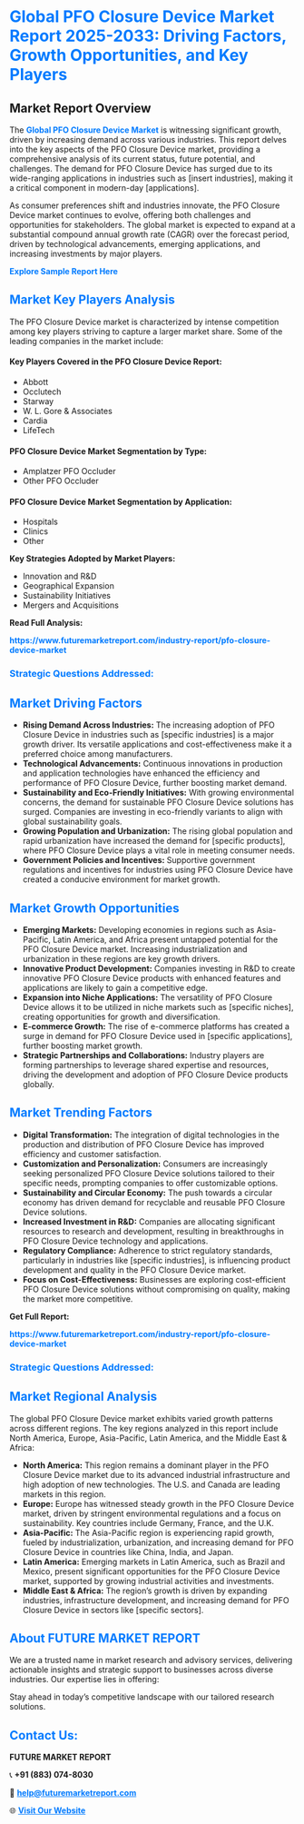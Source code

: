 <h1 style="color: #007BFF;">Global PFO Closure Device Market Report 2025-2033: Driving Factors, Growth Opportunities, and Key Players</h1>

<section id="overview">
<h2>Market Report Overview</h2>
<p>The <a href="https://www.futuremarketreport.com/industry-report/pfo-closure-device-market" style="color: #007BFF; text-decoration: none;"><strong>Global PFO Closure Device Market</strong></a> is witnessing significant growth, driven by increasing demand across various industries. This report delves into the key aspects of the PFO Closure Device market, providing a comprehensive analysis of its current status, future potential, and challenges. The demand for PFO Closure Device has surged due to its wide-ranging applications in industries such as [insert industries], making it a critical component in modern-day [applications].</p>
<p>As consumer preferences shift and industries innovate, the PFO Closure Device market continues to evolve, offering both challenges and opportunities for stakeholders. The global market is expected to expand at a substantial compound annual growth rate (CAGR) over the forecast period, driven by technological advancements, emerging applications, and increasing investments by major players.</p>
</section>

<section id="overview">
<p><a href="https://www.futuremarketreport.com/request-sample/reportId=106230" style="color: #007BFF; text-decoration: none;"><strong>Explore Sample Report Here</strong></a></p>
</section>

<section id="key-players">
<h2 style="color: #007BFF;">Market Key Players Analysis</h2>
<p>The PFO Closure Device market is characterized by intense competition among key players striving to capture a larger market share. Some of the leading companies in the market include:</p>
<h4>Key Players Covered in the PFO Closure Device Report:</h4>
<ul><li>Abbott</li><li>Occlutech</li><li>Starway</li><li>W. L. Gore &amp; Associates</li><li>Cardia</li><li>LifeTech</li></ul>
<h4>PFO Closure Device Market Segmentation by Type:</h4>
<ul><li>Amplatzer PFO Occluder</li><li>Other PFO Occluder</li></ul>

<h4>PFO Closure Device Market Segmentation by Application:</h4>
<ul><li>Hospitals</li><li>Clinics</li><li>Other</li></ul>
<p><strong>Key Strategies Adopted by Market Players:</strong></p>
<ul>
<li>Innovation and R&D</li>
<li>Geographical Expansion</li>
<li>Sustainability Initiatives</li>
<li>Mergers and Acquisitions</li>
</ul>
</section>

<section>
<p><strong>Read Full Analysis: </strong></p><a href="https://www.futuremarketreport.com/industry-report/pfo-closure-device-market" style="color: #007BFF; text-decoration: none;"><strong>https://www.futuremarketreport.com/industry-report/pfo-closure-device-market</strong></a>
<h3 style="color: #007BFF;">Strategic Questions Addressed:</h3>
</section>

<section id="driving-factors">
<h2 style="color: #007BFF;">Market Driving Factors</h2>
<ul>
<li><strong>Rising Demand Across Industries:</strong> The increasing adoption of PFO Closure Device in industries such as [specific industries] is a major growth driver. Its versatile applications and cost-effectiveness make it a preferred choice among manufacturers.</li>
<li><strong>Technological Advancements:</strong> Continuous innovations in production and application technologies have enhanced the efficiency and performance of PFO Closure Device, further boosting market demand.</li>
<li><strong>Sustainability and Eco-Friendly Initiatives:</strong> With growing environmental concerns, the demand for sustainable PFO Closure Device solutions has surged. Companies are investing in eco-friendly variants to align with global sustainability goals.</li>
<li><strong>Growing Population and Urbanization:</strong> The rising global population and rapid urbanization have increased the demand for [specific products], where PFO Closure Device plays a vital role in meeting consumer needs.</li>
<li><strong>Government Policies and Incentives:</strong> Supportive government regulations and incentives for industries using PFO Closure Device have created a conducive environment for market growth.</li>
</ul>
</section>

<section id="growth-opportunities">
<h2 style="color: #007BFF;">Market Growth Opportunities</h2>
<ul>
<li><strong>Emerging Markets:</strong> Developing economies in regions such as Asia-Pacific, Latin America, and Africa present untapped potential for the PFO Closure Device market. Increasing industrialization and urbanization in these regions are key growth drivers.</li>
<li><strong>Innovative Product Development:</strong> Companies investing in R&D to create innovative PFO Closure Device products with enhanced features and applications are likely to gain a competitive edge.</li>
<li><strong>Expansion into Niche Applications:</strong> The versatility of PFO Closure Device allows it to be utilized in niche markets such as [specific niches], creating opportunities for growth and diversification.</li>
<li><strong>E-commerce Growth:</strong> The rise of e-commerce platforms has created a surge in demand for PFO Closure Device used in [specific applications], further boosting market growth.</li>
<li><strong>Strategic Partnerships and Collaborations:</strong> Industry players are forming partnerships to leverage shared expertise and resources, driving the development and adoption of PFO Closure Device products globally.</li>
</ul>
</section>

<section id="trending-factors">
<h2 style="color: #007BFF;">Market Trending Factors</h2>
<ul>
<li><strong>Digital Transformation:</strong> The integration of digital technologies in the production and distribution of PFO Closure Device has improved efficiency and customer satisfaction.</li>
<li><strong>Customization and Personalization:</strong> Consumers are increasingly seeking personalized PFO Closure Device solutions tailored to their specific needs, prompting companies to offer customizable options.</li>
<li><strong>Sustainability and Circular Economy:</strong> The push towards a circular economy has driven demand for recyclable and reusable PFO Closure Device solutions.</li>
<li><strong>Increased Investment in R&D:</strong> Companies are allocating significant resources to research and development, resulting in breakthroughs in PFO Closure Device technology and applications.</li>
<li><strong>Regulatory Compliance:</strong> Adherence to strict regulatory standards, particularly in industries like [specific industries], is influencing product development and quality in the PFO Closure Device market.</li>
<li><strong>Focus on Cost-Effectiveness:</strong> Businesses are exploring cost-efficient PFO Closure Device solutions without compromising on quality, making the market more competitive.</li>
</ul>
</section>

<section>
<p><strong>Get Full Report: </strong></p><a href="https://www.futuremarketreport.com/industry-report/pfo-closure-device-market" style="color: #007BFF; text-decoration: none;"><strong>https://www.futuremarketreport.com/industry-report/pfo-closure-device-market</strong></a>
<h3 style="color: #007BFF;">Strategic Questions Addressed:</h3>
</section>


<section id="regional-analysis">
<h2 style="color: #007BFF;">Market Regional Analysis</h2>
<p>The global PFO Closure Device market exhibits varied growth patterns across different regions. The key regions analyzed in this report include North America, Europe, Asia-Pacific, Latin America, and the Middle East & Africa:</p>
<ul>
<li><strong>North America:</strong> This region remains a dominant player in the PFO Closure Device market due to its advanced industrial infrastructure and high adoption of new technologies. The U.S. and Canada are leading markets in this region.</li>
<li><strong>Europe:</strong> Europe has witnessed steady growth in the PFO Closure Device market, driven by stringent environmental regulations and a focus on sustainability. Key countries include Germany, France, and the U.K.</li>
<li><strong>Asia-Pacific:</strong> The Asia-Pacific region is experiencing rapid growth, fueled by industrialization, urbanization, and increasing demand for PFO Closure Device in countries like China, India, and Japan.</li>
<li><strong>Latin America:</strong> Emerging markets in Latin America, such as Brazil and Mexico, present significant opportunities for the PFO Closure Device market, supported by growing industrial activities and investments.</li>
<li><strong>Middle East & Africa:</strong> The region’s growth is driven by expanding industries, infrastructure development, and increasing demand for PFO Closure Device in sectors like [specific sectors].</li>
</ul>
</section>

<footer>
<h2 style="color: #007BFF;">About FUTURE MARKET REPORT</h2>
<p>We are a trusted name in market research and advisory services, delivering actionable insights and strategic support to businesses across diverse industries. Our expertise lies in offering:</p>

<p>Stay ahead in today’s competitive landscape with our tailored research solutions.</p>

<h2 style="color: #007BFF;">Contact Us:</h2>
<p><strong>FUTURE MARKET REPORT</strong></p>
<p>📞 <strong>+91 (883) 074-8030</strong></p>
<p>📧 <strong><a href="mailto:help@futuremarketreport.com" style="color: #007BFF;">help@futuremarketreport.com</a></strong></p>
<p>🌐 <strong><a href="https://www.futuremarketreport.com/" style="color: #007BFF;">Visit Our Website</a></strong></p>
</footer>